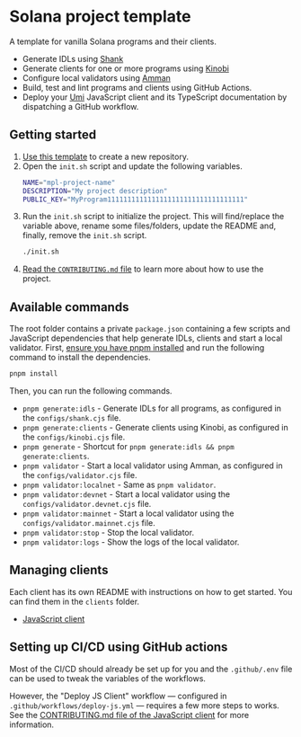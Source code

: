 # Solana project template

A template for vanilla Solana programs and their clients.

- Generate IDLs using [Shank](https://github.com/metaplex-foundation/shank)
- Generate clients for one or more programs using [Kinobi](https://github.com/metaplex-foundation/kinobi)
- Configure local validators using [Amman](https://github.com/metaplex-foundation/amman)
- Build, test and lint programs and clients using GitHub Actions.
- Deploy your [Umi](https://github.com/metaplex-foundation/umi) JavaScript client and its TypeScript documentation by dispatching a GitHub workflow.

## Getting started

1. [Use this template](https://github.com/metaplex-foundation/solana-project-template/generate) to create a new repository.
2. Open the `init.sh` script and update the following variables.
   ```sh
   NAME="mpl-project-name"
   DESCRIPTION="My project description"
   PUBLIC_KEY="MyProgram1111111111111111111111111111111111"
   ```
3. Run the `init.sh` script to initialize the project. This will find/replace the variable above, rename some files/folders, update the README and, finally, remove the `init.sh` script.
   ```sh
   ./init.sh
   ```
4. [Read the `CONTRIBUTING.md` file](./CONTRIBUTING.md) to learn more about how to use the project.

## Available commands

The root folder contains a private `package.json` containing a few scripts and JavaScript dependencies that help generate IDLs, clients and start a local validator. First, [ensure you have pnpm installed](https://pnpm.io/installation) and run the following command to install the dependencies.

```sh
pnpm install
```

Then, you can run the following commands.

- `pnpm generate:idls` - Generate IDLs for all programs, as configured in the `configs/shank.cjs` file.
- `pnpm generate:clients` - Generate clients using Kinobi, as configured in the `configs/kinobi.cjs` file.
- `pnpm generate` - Shortcut for `pnpm generate:idls && pnpm generate:clients`.
- `pnpm validator` - Start a local validator using Amman, as configured in the `configs/validator.cjs` file.
- `pnpm validator:localnet` - Same as `pnpm validator`.
- `pnpm validator:devnet` - Start a local validator using the `configs/validator.devnet.cjs` file.
- `pnpm validator:mainnet` - Start a local validator using the `configs/validator.mainnet.cjs` file.
- `pnpm validator:stop` - Stop the local validator.
- `pnpm validator:logs` - Show the logs of the local validator.

## Managing clients

Each client has its own README with instructions on how to get started. You can find them in the `clients` folder.

- [JavaScript client](./clients/js/README.md)

## Setting up CI/CD using GitHub actions

Most of the CI/CD should already be set up for you and the `.github/.env` file can be used to tweak the variables of the workflows.

However, the "Deploy JS Client" workflow — configured in `.github/workflows/deploy-js.yml` — requires a few more steps to works. See the [CONTRIBUTING.md file of the JavaScript client](./clients/js/CONTRIBUTING.md#setting-up-github-actions) for more information.
